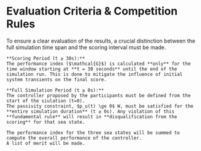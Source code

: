# Evaluation Criteria & Competition Rules

To ensure a clear evaluation of the results, a crucial distinction between the full simulation time span and the scoring interval must be made.

```{important}
**Scoring Period (t ≥ 30s):**
The performance index ($\mathcal{G}$) is calculated **only** for the time window starting at **t = 30 seconds** until the end of the simulation run. This is done to mitigate the influence of initial system transients on the final score.
```

```{important}
**Full Simulation Period (t ≥ 0s):**
The controller proposed by the participants must be defined from the start of the siulation (t=0). 
The passivity constraint, $p_u(t) \ge 0$ W, must be satisfied for the **entire simulation duration** (t ≥ 0s). Any violation of this **fundamental rule** will result in **disqualification from the scoring** for that sea state.
```

```{important}
The performance index for the three sea states will be summed to compute the overall performance of the controller.
A list of merit will be made.
```